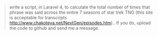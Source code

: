 > write a script, in Laravel 4, to calculate the total number of times that phrase was said across the entire 7 seasons of star trek TNG (this site is acceptable for transcripts http://www.chakoteya.net/NextGen/episodes.htm).. If you do, upload the code to github and send me a message.